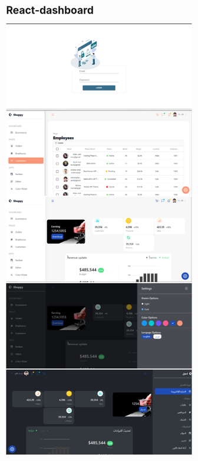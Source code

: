# React-dashboard
<img src="./src/assets/2.png">
<img src="./src/assets/1.png">
<img src="./src/assets/3.png">
<img src="./src/assets/4.png">
<img src="./src/assets/5.png">




